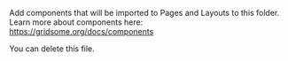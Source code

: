 
Add components that will be imported to Pages and Layouts to this folder.
Learn more about components here: https://gridsome.org/docs/components

You can delete this file.
